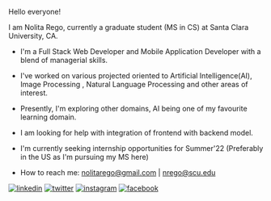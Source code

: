 Hello everyone!

I am Nolita Rego, currently a graduate student (MS in CS) at Santa Clara University, CA.

* I'm a Full Stack Web Developer and Mobile Application Developer with a blend of managerial skills.
* I've worked on various projected oriented to Artificial Intelligence(AI), Image Processing , Natural Language Processing and other areas of  interest.
* Presently, I'm exploring other domains, AI being one of my favourite learning domain.
* I am looking for help with integration of frontend with backend model.
* I'm currently seeking internship opportunities for Summer'22 (Preferably in the US as I'm pursuing my MS here)

* How to reach me: nolitarego@gmail.com | nrego@scu.edu

[1]: https://www.linkedin.com/in/nolitarego/
[2]: https://twitter.com/nolitarego
[3]: https://www.instagram.com/nolitarego/
[4]: https://www.facebook.com/nolita.rego.26

 [![linkedin](https://img.icons8.com/fluent/48/000000/linkedin.png)][1]
 [![twitter](https://img.icons8.com/fluent/48/000000/twitter.png)][2]
 [![instagram](https://img.icons8.com/fluent/48/000000/instagram-new.png)][3]
 [![facebook](https://img.icons8.com/fluent/48/000000/facebook-new.png)][4]


